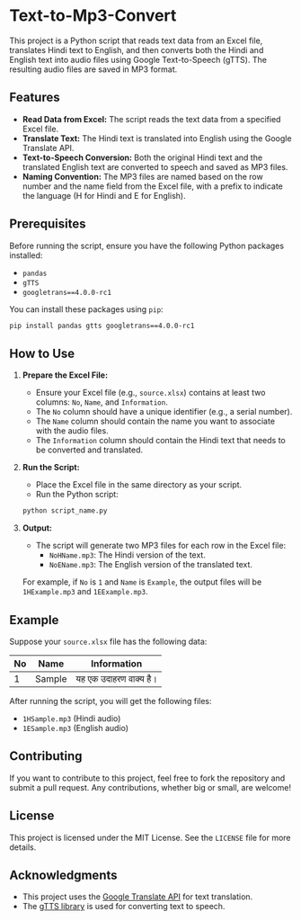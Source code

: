 # Text-to-Mp3-Convert

This project is a Python script that reads text data from an Excel file, translates Hindi text to English, and then converts both the Hindi and English text into audio files using Google Text-to-Speech (gTTS). The resulting audio files are saved in MP3 format.

## Features

- **Read Data from Excel:** The script reads the text data from a specified Excel file.
- **Translate Text:** The Hindi text is translated into English using the Google Translate API.
- **Text-to-Speech Conversion:** Both the original Hindi text and the translated English text are converted to speech and saved as MP3 files.
- **Naming Convention:** The MP3 files are named based on the row number and the name field from the Excel file, with a prefix to indicate the language (H for Hindi and E for English).

## Prerequisites

Before running the script, ensure you have the following Python packages installed:

- `pandas`
- `gTTS`
- `googletrans==4.0.0-rc1`

You can install these packages using `pip`:

```bash
pip install pandas gtts googletrans==4.0.0-rc1
```

## How to Use

1. **Prepare the Excel File:**
   - Ensure your Excel file (e.g., `source.xlsx`) contains at least two columns: `No`, `Name`, and `Information`.
   - The `No` column should have a unique identifier (e.g., a serial number).
   - The `Name` column should contain the name you want to associate with the audio files.
   - The `Information` column should contain the Hindi text that needs to be converted and translated.

2. **Run the Script:**
   - Place the Excel file in the same directory as your script.
   - Run the Python script:

   ```bash
   python script_name.py
   ```

3. **Output:**
   - The script will generate two MP3 files for each row in the Excel file:
     - `NoHName.mp3`: The Hindi version of the text.
     - `NoEName.mp3`: The English version of the translated text.

   For example, if `No` is `1` and `Name` is `Example`, the output files will be `1HExample.mp3` and `1EExample.mp3`.

## Example

Suppose your `source.xlsx` file has the following data:

| No | Name   | Information              |
|----|--------|--------------------------|
| 1  | Sample | यह एक उदाहरण वाक्य है।    |

After running the script, you will get the following files:

- `1HSample.mp3` (Hindi audio)
- `1ESample.mp3` (English audio)

## Contributing

If you want to contribute to this project, feel free to fork the repository and submit a pull request. Any contributions, whether big or small, are welcome!

## License

This project is licensed under the MIT License. See the `LICENSE` file for more details.

## Acknowledgments

- This project uses the [Google Translate API](https://pypi.org/project/googletrans/) for text translation.
- The [gTTS library](https://pypi.org/project/gTTS/) is used for converting text to speech.
